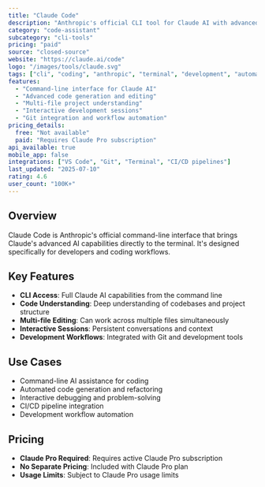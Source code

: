 ```yaml
---
title: "Claude Code"
description: "Anthropic's official CLI tool for Claude AI with advanced coding capabilities"
category: "code-assistant"
subcategory: "cli-tools"
pricing: "paid"
source: "closed-source"
website: "https://claude.ai/code"
logo: "/images/tools/claude.svg"
tags: ["cli", "coding", "anthropic", "terminal", "development", "automation"]
features:
  - "Command-line interface for Claude AI"
  - "Advanced code generation and editing"
  - "Multi-file project understanding"
  - "Interactive development sessions"
  - "Git integration and workflow automation"
pricing_details:
  free: "Not available"
  paid: "Requires Claude Pro subscription"
api_available: true
mobile_app: false
integrations: ["VS Code", "Git", "Terminal", "CI/CD pipelines"]
last_updated: "2025-07-10"
rating: 4.6
user_count: "100K+"
---
```


## Overview

Claude Code is Anthropic's official command-line interface that brings Claude's advanced AI capabilities directly to the terminal. It's designed specifically for developers and coding workflows.

## Key Features

- **CLI Access**: Full Claude AI capabilities from the command line
- **Code Understanding**: Deep understanding of codebases and project structure
- **Multi-file Editing**: Can work across multiple files simultaneously
- **Interactive Sessions**: Persistent conversations and context
- **Development Workflows**: Integrated with Git and development tools

## Use Cases

- Command-line AI assistance for coding
- Automated code generation and refactoring
- Interactive debugging and problem-solving
- CI/CD pipeline integration
- Development workflow automation

## Pricing

- **Claude Pro Required**: Requires active Claude Pro subscription
- **No Separate Pricing**: Included with Claude Pro plan
- **Usage Limits**: Subject to Claude Pro usage limits
